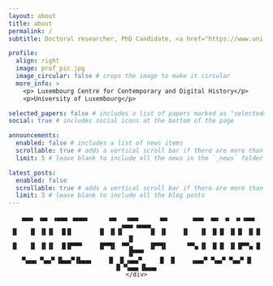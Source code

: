 ```yaml
---
layout: about
title: about
permalink: /
subtitle: Doctoral researcher, PhD Candidate, <a href="https://www.uni.lu/c2dh-en/" target="_blank">C<sup>2</sup>DH</a>.

profile:
  align: right
  image: prof_pic.jpg
  image_circular: false # crops the image to make it circular
  more_info: >
    <p> Luxembourg Centre for Contemporary and Digital History</p>
    <p>University of Luxembourg</p>

selected_papers: false # includes a list of papers marked as "selected={true}"
social: true # includes social icons at the bottom of the page

announcements:
  enabled: false # includes a list of news items
  scrollable: true # adds a vertical scroll bar if there are more than 3 news items
  limit: 5 # leave blank to include all the news in the `_news` folder

latest_posts:
  enabled: false
  scrollable: true # adds a vertical scroll bar if there are more than 3 new posts items
  limit: 3 # leave blank to include all the blog posts
---
```


<!-- Write your biography here. Tell the world about yourself. Link to your favorite [subreddit](http://reddit.com). You can put a picture in, too. The code is already in, just name your picture `prof_pic.jpg` and put it in the `img/` folder.

Put your address / P.O. box / other info right below your picture. You can also disable any of these elements by editing `profile` property of the YAML header of your `_pages/about.md`. Edit `_bibliography/papers.bib` and Jekyll will render your [publications page](/al-folio/publications/) automatically.

Link to your social media connections, too. This theme is set up to use [Font Awesome icons](https://fontawesome.com/) and [Academicons](https://jpswalsh.github.io/academicons/), like the ones below. Add your Facebook, Twitter, LinkedIn, Google Scholar, or just disable all of them.-->

<div markdown="1" style="text-align: center;">

```text
 ▗▄▄▖ ▗▄▖ ▗▄▄▄ ▗▄▄▄▖     ▗▄▖  ▗▄▄▖     ▗▄▖      ▗▄▄▖ ▗▄▖ ▗▖ ▗▖▗▄▄▖  ▗▄▄▖▗▄▄▄▖
▐▌   ▐▌ ▐▌▐▌  █▐▌       ▐▌ ▐▌▐▌       ▐▌ ▐▌    ▐▌   ▐▌ ▐▌▐▌ ▐▌▐▌ ▐▌▐▌   ▐▌   
▐▌   ▐▌ ▐▌▐▌  █▐▛▀▀▘    ▐▛▀▜▌ ▝▀▚▖    ▐▛▀▜▌     ▝▀▚▖▐▌ ▐▌▐▌ ▐▌▐▛▀▚▖▐▌   ▐▛▀▀▘
▝▚▄▄▖▝▚▄▞▘▐▙▄▄▀▐▙▄▄▖    ▐▌ ▐▌▗▄▄▞▘    ▐▌ ▐▌    ▗▄▄▞▘▝▚▄▞▘▝▚▄▞▘▐▌ ▐▌▝▚▄▄▖▐▙▄▄▖
</div>
```